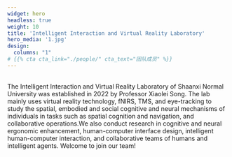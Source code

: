 ```yaml
---
widget: hero
headless: true
weight: 10
title: 'Intelligent Interaction and Virtual Reality Laboratory'
hero_media: '1.jpg'
design:
  columns: "1"
# {{% cta cta_link="./people/" cta_text="团队成员" %}}  
---
```

<br>
The Intelligent Interaction and Virtual Reality Laboratory of Shaanxi Normal University was established in 2022 by Professor Xiaolei Song. The lab mainly uses virtual reality technology, fNIRS, TMS, and eye-tracking to study the spatial, embodied and social cognitive and neural mechanisms of individuals in tasks such as spatial cognition and navigation, and collaborative operations.We also conduct research in cognitive and neural ergonomic enhancement, human-computer interface design, intelligent human-computer interaction, and collaborative teams of humans and intelligent agents. Welcome to join our team!
